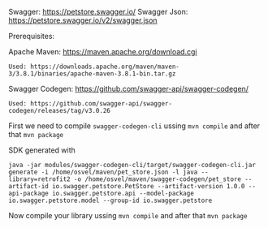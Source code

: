 Swagger: https://petstore.swagger.io/
Swagger Json: https://petstore.swagger.io/v2/swagger.json


Prerequisites:

Apache Maven: https://maven.apache.org/download.cgi

	Used: https://downloads.apache.org/maven/maven-3/3.8.1/binaries/apache-maven-3.8.1-bin.tar.gz

Swagger Codegen: https://github.com/swagger-api/swagger-codegen/

	Used: https://github.com/swagger-api/swagger-codegen/releases/tag/v3.0.26


First we need to compile `swagger-codegen-cli` ussing `mvn compile` and after that `mvn package`


SDK generated with

```
java -jar modules/swagger-codegen-cli/target/swagger-codegen-cli.jar generate -i /home/osvel/maven/pet_store.json -l java --library=retrofit2 -o /home/osvel/maven/swagger-codegen/pet_store --artifact-id io.swagger.petstore.PetStore --artifact-version 1.0.0 --api-package io.swagger.petstore.api --model-package io.swagger.petstore.model --group-id io.swagger.petstore
```


Now compile your library ussing `mvn compile` and after that `mvn package`
